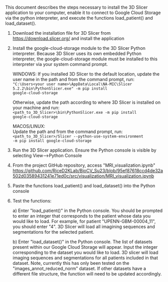 This document describes the steps necessary to install the 3D Slicer application to your computer, enable it to connect to Google Cloud Storage via the python interpreter, and execute the functions load_patient() and load_dataset().
<br> 
1) Download the installation file for 3D Slicer from https://download.slicer.org/ and install the application

2) Install the google-cloud-storage module to the 3D Slicer Python interpreter.  Because 3D Slicer uses its own embedded Python interpreter, the google-cloud-storage module must be installed to this interpreter via your system command prompt.

	WINDOWS:
	If you installed 3D Slicer to the default location, update the user name in the path and from the command prompt, run:  
		<code>"C:\Users\<your user name>\AppData\Local\NA-MIC\Slicer 5.2.2\bin\PythonSlicer.exe" -m pip install google-cloud-storage</code>	

	Otherwise, update the path according to where 3D Slicer is installed on your machine and run:  
		<code><path_to_3D_Slicer>\bin\PythonSlicer.exe -m pip install google-cloud-storage</code>

	MACOS/LINUX:  
    Update the path and from the command prompt, run:  
		<code><path_to_3D_Slicer>/Slicer --python-use-system-environment -m pip install google-cloud-storage</code>  
  
3) Run the 3D Slicer application.  Ensure the Python console is visible by selecting View-->Python Console

4) From the project GitHub repository, access "MRI_visualization.ipynb" 
	https://github.com/RiceD2KLab/BioCV_Su23/blob/95ef87618ccd4de32a502d03589431241e71ed0c/src/visualization/MRI_visualization.ipynb

5) Paste the functions load_patient() and load_dataset() into the Python console

6) Test the functions:

	a) Enter "load_patient()" in the Python console.  You should be prompted to enter an integer that corresponds to the patient whose data you would like to load.  For example, for patient "UPENN-GBM-00004_11", you should enter "4".  3D Slicer will load all imagining sequences and segmentations for the selected patient.

	b)  Enter "load_dataset()" in the Python console.  The list of datasets present within our Google Cloud Storage will appear. Input the integer corresponding to the dataset you would like to load. 3D slicer will load imaging sequences and segmentations for all patients included in that dataset. Note, currently this has only been tested on the "images_annot_reduced_norm" dataset. If other datasets have a different file structure, the function will need to be updated accordingly.
